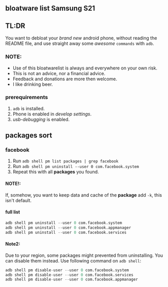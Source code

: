 ## bloatware list Samsung S21

## TL:DR
You want to debloat your *brand new* android phone, without reading the README file, and use straight away some *awesome* `commands` with `adb`.
### NOTE:
- Use of this bloatwarelist is always and everywhere on your own risk.
- This is not an advice, nor a financial advice.
- Feedback and donations are more then welcome.
- I like drinking beer.

### prerequirements
1.  `adb` is installed.
2.  Phone is enabled in *develop settings*.
3. *usb-debugging* is enabled.

## packages sort

### facebook
1. Run `adb shell pm list packages | grep facebook`
2. Run `adb shell pm uninstall --user 0 com.facebook.system`
3. Repeat this with all **packages** you found.
#### NOTE!:
If, somehow, you want to keep data and cache of the **package** add  `-k`, this isn't default.
#### full list
```s
adb shell pm uninstall --user 0 com.facebook.system
adb shell pm uninstall --user 0 com.facebook.appmanager
adb shell pm uninstall --user 0 com.facebook.services
```
#### Note2:
Due to your region, some packages might prevented from uninstalling. You can disable them instead. Use following command on `adb shell`:
```s
adb shell pm disable-user --user 0 com.facebook.system 
adb shell pm disable-user --user 0 com.facebook.services
adb shell pm disable-user --user 0 com.facebook.appmanager
```





